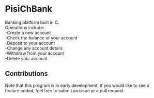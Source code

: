 # PisiChBank
Banking platform built in C.</br>
Operations include:</br>
-Create a new account</br>
-Check the balance of your account</br>
-Deposit to your account</br>
-Change any account details</br>
-Withdraw from your account</br>
-Delete your account</br>


## Contributions
Note that this program is in early development, if you would like to see a feature added, feel free to submit an issue or a pull request.
